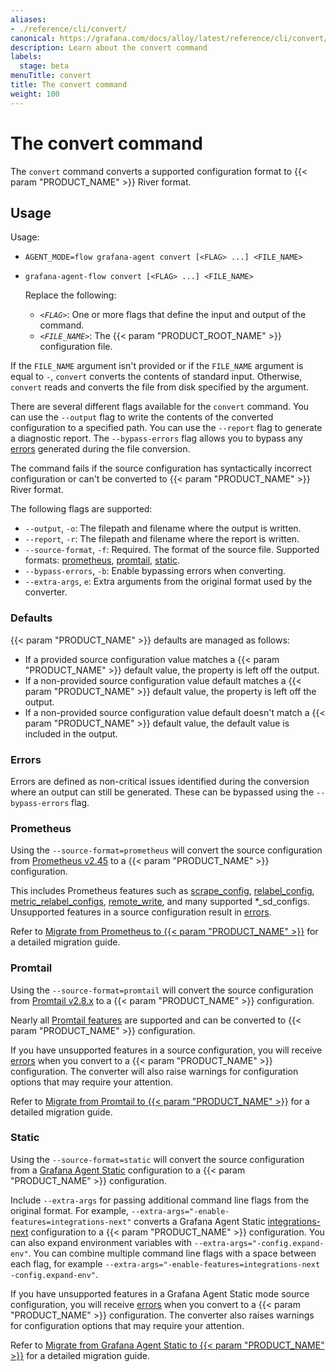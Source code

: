 ```yaml
---
aliases:
- ./reference/cli/convert/
canonical: https://grafana.com/docs/alloy/latest/reference/cli/convert/
description: Learn about the convert command
labels:
  stage: beta
menuTitle: convert
title: The convert command
weight: 100
---
```


# The convert command

The `convert` command converts a supported configuration format to {{< param "PRODUCT_NAME" >}} River format.

## Usage

Usage:

* `AGENT_MODE=flow grafana-agent convert [<FLAG> ...] <FILE_NAME>`
* `grafana-agent-flow convert [<FLAG> ...] <FILE_NAME>`

   Replace the following:

   * _`<FLAG>`_: One or more flags that define the input and output of the command.
   * _`<FILE_NAME>`_: The {{< param "PRODUCT_ROOT_NAME" >}} configuration file.

If the `FILE_NAME` argument isn't provided or if the `FILE_NAME` argument is equal to `-`, `convert` converts the contents of standard input.
Otherwise, `convert` reads and converts the file from disk specified by the argument.

There are several different flags available for the `convert` command. You can use the `--output` flag to write the contents of the converted configuration to a specified path.
You can use the `--report` flag to generate a diagnostic report.
The `--bypass-errors` flag allows you to bypass any [errors][] generated during the file conversion.

The command fails if the source configuration has syntactically incorrect configuration or can't be converted to {{< param "PRODUCT_NAME" >}} River format.

The following flags are supported:

* `--output`, `-o`: The filepath and filename where the output is written.
* `--report`, `-r`: The filepath and filename where the report is written.
* `--source-format`, `-f`: Required. The format of the source file. Supported formats: [prometheus][], [promtail][], [static][].
* `--bypass-errors`, `-b`: Enable bypassing errors when converting.
* `--extra-args`, `e`: Extra arguments from the original format used by the converter.

### Defaults

{{< param "PRODUCT_NAME" >}} defaults are managed as follows:
* If a provided source configuration value matches a {{< param "PRODUCT_NAME" >}} default value, the property is left off the output.
* If a non-provided source configuration value default matches a {{< param "PRODUCT_NAME" >}} default value, the property is left off the output.
* If a non-provided source configuration value default doesn't match a {{< param "PRODUCT_NAME" >}} default value, the default value is included in the output.

### Errors

Errors are defined as non-critical issues identified during the conversion where an output can still be generated.
These can be bypassed using the `--bypass-errors` flag.

### Prometheus

Using the `--source-format=prometheus` will convert the source configuration from [Prometheus v2.45][] to a {{< param "PRODUCT_NAME" >}} configuration.

This includes Prometheus features such as [scrape_config][], [relabel_config][], [metric_relabel_configs][], [remote_write][], and many supported *_sd_configs.
Unsupported features in a source configuration result in [errors][].

Refer to [Migrate from Prometheus to {{< param "PRODUCT_NAME" >}}][migrate prometheus] for a detailed migration guide.

### Promtail

Using the `--source-format=promtail` will convert the source configuration from [Promtail v2.8.x][] to a {{< param "PRODUCT_NAME" >}} configuration.

Nearly all [Promtail features][] are supported and can be converted to {{< param "PRODUCT_NAME" >}} configuration.

If you have unsupported features in a source configuration, you will receive [errors][] when you convert to a {{< param "PRODUCT_NAME" >}} configuration.
The converter will also raise warnings for configuration options that may require your attention.

Refer to [Migrate from Promtail to {{< param "PRODUCT_NAME" >}}][migrate promtail] for a detailed migration guide.

### Static

Using the `--source-format=static` will convert the source configuration from a [Grafana Agent Static][] configuration to a {{< param "PRODUCT_NAME" >}} configuration.

Include `--extra-args` for passing additional command line flags from the original format.
For example, `--extra-args="-enable-features=integrations-next"` converts a Grafana Agent Static [integrations-next][] configuration to a {{< param "PRODUCT_NAME" >}} configuration.
You can also expand environment variables with `--extra-args="-config.expand-env"`.
You can combine multiple command line flags with a space between each flag, for example `--extra-args="-enable-features=integrations-next -config.expand-env"`.

If you have unsupported features in a Grafana Agent Static mode source configuration, you will receive [errors][] when you convert to a {{< param "PRODUCT_NAME" >}} configuration.
The converter also raises warnings for configuration options that may require your attention.

Refer to [Migrate from Grafana Agent Static to {{< param "PRODUCT_NAME" >}}][migrate static] for a detailed migration guide.

[prometheus]: #prometheus
[promtail]: #promtail
[static]: #static
[errors]: #errors
[scrape_config]: https://prometheus.io/docs/prometheus/2.45/configuration/configuration/#scrape_config
[relabel_config]: https://prometheus.io/docs/prometheus/2.45/configuration/configuration/#relabel_config
[metric_relabel_configs]: https://prometheus.io/docs/prometheus/2.45/configuration/configuration/#metric_relabel_configs
[remote_write]: https://prometheus.io/docs/prometheus/2.45/configuration/configuration/#remote_write
[migrate prometheus]: ../../../tasks/migrate/from-prometheus/
[Promtail v2.8.x]: https://grafana.com/docs/loki/v2.8.x/clients/promtail/
[Prometheus v2.45]: https://prometheus.io/docs/prometheus/2.45/configuration/configuration/
[Promtail features]: https://grafana.com/docs/loki/v2.8.x/clients/promtail/configuration/
[migrate promtail]: ../../../tasks/migrate/from-promtail/
[Grafana Agent Static]: https://grafana.com/docs/agent/latest/static/
[integrations-next]: https://grafana.com/docs/agent/latest/static/configuration/integrations/integrations-next/
[migrate static]: ../../../tasks/migrate/from-static/
